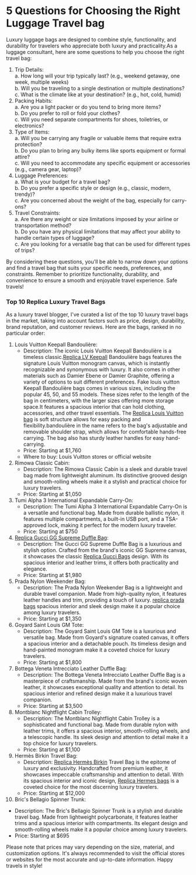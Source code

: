 # 5 Questions for Choosing the Right Luggage Travel bag

Luxury luggage bags are designed to combine style, functionality, and durability for travelers who appreciate both luxury and practicality.As a luggage consultant, here are some questions to help you choose the right travel bag:

1. Trip Details:\
   a. How long will your trip typically last? (e.g., weekend getaway, one week, multiple weeks)\
   b. Will you be traveling to a single destination or multiple destinations?\
   c. What is the climate like at your destination? (e.g., hot, cold, humid)
2. Packing Habits:\
   a. Are you a light packer or do you tend to bring more items?\
   b. Do you prefer to roll or fold your clothes?\
   c. Will you need separate compartments for shoes, toiletries, or electronics?
3. Type of Items:\
   a. Will you be carrying any fragile or valuable items that require extra protection?\
   b. Do you plan to bring any bulky items like sports equipment or formal attire?\
   c. Will you need to accommodate any specific equipment or accessories (e.g., camera gear, laptop)?
4. Luggage Preferences:\
   a. What is your budget for a travel bag?\
   b. Do you prefer a specific style or design (e.g., classic, modern, trendy)?\
   c. Are you concerned about the weight of the bag, especially for carry-ons?
5. Travel Constraints:\
   a. Are there any weight or size limitations imposed by your airline or transportation method?\
   b. Do you have any physical limitations that may affect your ability to handle certain types of luggage?\
   c. Are you looking for a versatile bag that can be used for different types of trips?

By considering these questions, you'll be able to narrow down your options and find a travel bag that suits your specific needs, preferences, and constraints. Remember to prioritize functionality, durability, and convenience to ensure a smooth and enjoyable travel experience. Safe travels!

### Top 10 Replica Luxury Travel  Bags

As a luxury travel blogger, I've curated a list of the top 10 luxury travel bags in the market, taking into account factors such as price, design, durability, brand reputation, and customer reviews. Here are the bags, ranked in no particular order:

1. Louis Vuitton Keepall Bandoulière:
   * Description: The iconic Louis Vuitton Keepall Bandoulière is a timeless classic.[Replica LV Keepall](https://www.pursetmall.cn/keepall-bags) Bandoulière bags features the signature Louis Vuitton monogram canvas, which is instantly recognizable and synonymous with luxury. It also comes in other materials such as Damier Ebene or Damier Graphite, offering a variety of options to suit different preferences. Fake louis vuitton Keepall Bandoulière bags comes in various sizes, including the popular 45, 50, and 55 models. These sizes refer to the length of the bag in centimeters, with the larger sizes offering more storage space.It features a spacious interior that can hold clothing, accessories, and other travel essentials. The [Replica Louis Vuitton bag](https://www.pursetmall.cn/replica-vuiton) is soft structure allows for easy packing and flexibility.bandoulière in the name refers to the bag's adjustable and removable shoulder strap, which allows for comfortable hands-free carrying. The bag also has sturdy leather handles for easy hand-carrying.
   * Price: Starting at $1,760
   * Where to buy: Louis Vuitton stores or official website
2. Rimowa Classic Cabin:
   * Description: The Rimowa Classic Cabin is a sleek and durable travel bag made from lightweight aluminum. Its distinctive grooved design and smooth-rolling wheels make it a stylish and practical choice for luxury travelers.
   * Price: Starting at $1,050
3. Tumi Alpha 3 International Expandable Carry-On:
   * Description: The Tumi Alpha 3 International Expandable Carry-On is a versatile and functional bag. Made from durable ballistic nylon, it features multiple compartments, a built-in USB port, and a TSA-approved lock, making it perfect for the modern luxury traveler.
   * Price: Starting at $750
4. [Replica Gucci GG Supreme Duffle Bag](https://www.pursetmall.cn/ophidia-gg-medium-carry-on-duffle-547953-dark-coffee.html):
   * Description: The Gucci GG Supreme Duffle Bag is a luxurious and stylish option. Crafted from the brand's iconic GG Supreme canvas, it showcases the classic [Replica Gucci Bags](https://www.pursetmall.cn/gucci-bags) design. With its spacious interior and leather trims, it offers both practicality and elegance.
   * Price: Starting at $1,980
5. Prada Nylon Weekender Bag:
   * Description: The Prada Nylon Weekender Bag is a lightweight and durable travel companion. Made from high-quality nylon, it features leather handles and trim, providing a touch of luxury. [replica prada bags](https://www.pursetmall.cn/prada-bags) spacious interior and sleek design make it a popular choice among luxury travelers.
   * Price: Starting at $1,350
6. Goyard Saint Louis GM Tote:
   * Description: The Goyard Saint Louis GM Tote is a luxurious and versatile bag. Made from Goyard's signature coated canvas, it offers a spacious interior and a detachable pouch. Its timeless design and hand-painted monogram make it a coveted choice for luxury travelers.
   * Price: Starting at $1,800
7. Bottega Veneta Intrecciato Leather Duffle Bag:
   * Description: The Bottega Veneta Intrecciato Leather Duffle Bag is a masterpiece of craftsmanship. Made from the brand's iconic woven leather, it showcases exceptional quality and attention to detail. Its spacious interior and refined design make it a luxurious travel companion.
   * Price: Starting at $3,500
8. Montblanc Nightflight Cabin Trolley:
   * Description: The Montblanc Nightflight Cabin Trolley is a sophisticated and functional bag. Made from durable nylon with leather trims, it offers a spacious interior, smooth-rolling wheels, and a telescopic handle. Its sleek design and attention to detail make it a top choice for luxury travelers.
   * Price: Starting at $1,100
9. Hermès Birkin Travel Bag:
   * Description: [Replica Hermès Birkin](https://www.pursetmall.cn/hermes-birkin) Travel Bag is the epitome of luxury and exclusivity. Handcrafted from premium leather, it showcases impeccable craftsmanship and attention to detail. With its spacious interior and iconic design, [Replica Hermes bags](https://www.pursetmall.cn/hermes-bags) is a coveted choice for the most discerning luxury travelers.
   * Price: Starting at $12,000
10. Bric's Bellagio Spinner Trunk:

* Description: The Bric's Bellagio Spinner Trunk is a stylish and durable travel bag. Made from lightweight polycarbonate, it features leather trims and a spacious interior with compartments. Its elegant design and smooth-rolling wheels make it a popular choice among luxury travelers.
* Price: Starting at $695

Please note that prices may vary depending on the size, material, and customization options. It's always recommended to visit the official stores or websites for the most accurate and up-to-date information. Happy travels in style!

